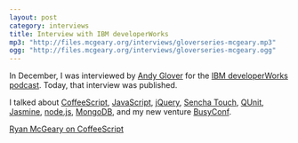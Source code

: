 ```yaml
---
layout: post
category: interviews
title: Interview with IBM developerWorks
mp3: "http://files.mcgeary.org/interviews/gloverseries-mcgeary.mp3"
ogg: "http://files.mcgeary.org/interviews/gloverseries-mcgeary.ogg"
---
```

In December, I was interviewed by [Andy Glover](http://thediscoblog.com/) for
the [IBM developerWorks podcast](http://www.ibm.com/developerworks/java/library/j-gloverpodcast2/index.html#mcgeary).
Today, that interview was published.

I talked about [CoffeeScript](http://jashkenas.github.com/coffee-script/),
[JavaScript](http://www.amazon.com/gp/product/0596517742?ie=UTF8&tag=rmm5t-20&linkCode=as2&camp=1789&creative=390957&creativeASIN=0596517742),
[jQuery](http://jquery.com/),
[Sencha Touch](http://www.sencha.com/products/touch/),
[QUnit](http://docs.jquery.com/Qunit),
[Jasmine](http://pivotal.github.com/jasmine/), [node.js](http://nodejs.org/),
[MongoDB](http://www.mongodb.org/), and my new venture
[BusyConf](http://busyconf.com/).

[Ryan McGeary on CoffeeScript](http://www.ibm.com/developerworks/java/library/j-gloverpodcast2/index.html#mcgeary)
